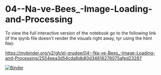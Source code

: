 # 04--Na-ve-Bees_-Image-Loading-and-Processing

To view the full interactive version of the notebook go to the following link (if the ipynb file doesn't render the visuals right away, tyr using the html file):

https://mybinder.org/v2/gh/el-grudge/04--Na-ve-Bees_-Image-Loading-and-Processing/2554eea3d54cda6db80d34816276075afed23287

[![Binder](https://mybinder.org/badge_logo.svg)](https://mybinder.org/v2/gh/el-grudge/04--Na-ve-Bees_-Image-Loading-and-Processing/2554eea3d54cda6db80d34816276075afed23287)
